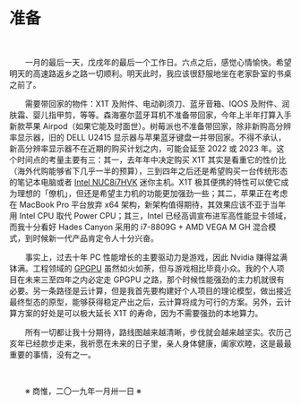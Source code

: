 # 准备

&emsp;&emsp;

&emsp;&emsp;一月的最后一天，戊戌年的最后一个工作日。六点之后，感觉心情愉快。希望明天的高速路返乡之路一切顺利。明天此时，我应该很舒服地坐在老家卧室的书桌之前了。

&emsp;&emsp;需要带回家的物件：X1T 及附件、电动剃须刀、蓝牙音箱、IQOS 及附件、润肤霜、婴儿指甲剪，等等。森海塞尔蓝牙耳机不准备带回家，今年上半年打算入手新款苹果 Airpod（如果它能及时面世）。树莓派也不准备带回家，除非新购高分辨率显示器，旧的 DELL U2415 显示器与苹果蓝牙键盘一并带回家。不得不承认，新高分辨率显示器不在近期的购买计划之内，可能会延至 2022 或 2023 年。这个时间点的考量主要有三：其一，去年年中决定购买 X1T 其实是看重它的性价比（海外代购能够省下几乎一半的预算），三到四年之后还是希望购买一台传统形态的笔记本电脑或者 [Intel NUC8i7HVK](https://www.intel.com/content/www/us/en/products/boards-kits/nuc/kits/nuc8i7hvk.html) 迷你主机。X1T 极其便携的特性可以使它成为理想的「僚机」，但还是希望主力机的功能更加强劲一些；其二，苹果正在考虑在 MacBook Pro 平台放弃 x64 架构，新架构值得期待，其效果应该不亚于当年用 Intel CPU 取代 Power CPU；其三，Intel 已经高调宣布进军高性能显卡领域，而我十分看好 Hades Canyon 采用的 i7-8809G + AMD VEGA M GH 混合模式，到时候新一代产品肯定令人十分兴奋。

&emsp;&emsp;事实上，过去十年 PC 性能增长的主要驱动力是游戏，因此 Nvidia 赚得盆满钵满。工程领域的 [GPGPU](https://en.wikipedia.org/wiki/General-purpose_computing_on_graphics_processing_units) 虽然如火如荼，但与游戏相比毕竟小众。我的个人项目在未来三至四年之内必定走 GPGPU 之路，那个时候性能强劲的主力机就很有必要。另一条路径是云计算，但是我首先要构建好个人项目的理论模型，做出接近最终型态的原型，能够获得稳定产出之后，云计算将成为可行的方案。另外，云计算方案的好处是可以极大延长 X1T 的寿命，因为不需要强劲的本地算力。

&emsp;&emsp;所有一切都让我十分期待，路线图越来越清晰，步伐就会越来越坚实。农历己亥年已经款步走来，我祈愿在未来的日子里，亲人身体健康，阖家欢睦，这是最最重要的事情，没有之一。

&emsp;&emsp;

&emsp;&emsp;※ 商惟，二〇一九年一月卅一日 ※